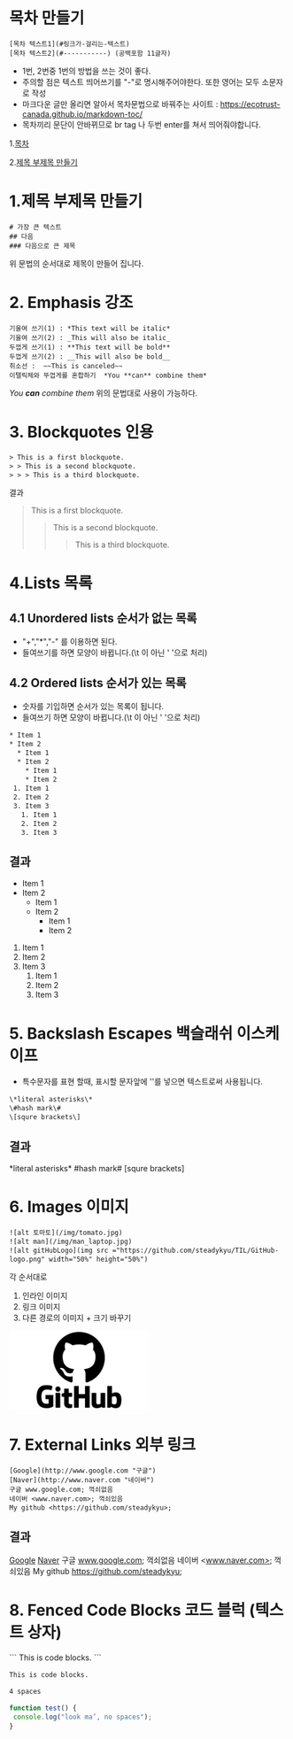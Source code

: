 # 목차 만들기
```
[목차 텍스트1](#링크가-걸리는-텍스트)
[목차 텍스트2](#-----------) (공백포함 11글자)
```
+ 1번, 2번중 1번의 방법을 쓰는 것이 좋다.
+ 주의할 점은 텍스트 띄어쓰기를 "-"로 명시해주어야한다. 또한 영어는 모두 소문자로 작성
+ 마크다운 글만 올리면 알아서 목차문법으로 바꿔주는 사이트 : https://ecotrust-canada.github.io/markdown-toc/
+ 목차끼리 문단이 안바뀌므로 br tag 나 두번 enter를 쳐서 띄어줘야합니다.

1.[목차](#목차-만들기)

2.[제목 부제목 만들기](#1.제목-부제목-만들기)

# 1.제목 부제목 만들기
```
# 가장 큰 텍스트
## 다음
### 다음으로 큰 제목
```
위 문법의 순서대로 제목이 만들어 집니다.

# 2. Emphasis 강조
```
기울여 쓰기(1) : *This text will be italic*
기울여 쓰기(2) : _This will also be italic_
두껍게 쓰기(1) : **This text will be bold**
두껍게 쓰기(2) : __This will also be bold__
취소선 :  ~~This is canceled~~
이탤릭체와 뚜껍게를 혼합하기  *You **can** combine them*
```
*You **can** combine them*
위의 문법대로 사용이 가능하다.

# 3. Blockquotes 인용
```
> This is a first blockquote.
> > This is a second blockquote.
> > > This is a third blockquote.
```
결과
> This is a first blockquote.
> > This is a second blockquote.
> > > This is a third blockquote.

# 4.Lists 목록
## 4.1 Unordered lists 순서가 없는 목록
+ "+","*","-" 를 이용하면 된다.
+ 들여쓰기를 하면 모양이 바뀝니다.(\t 이 아닌 ' '으로 처리)
## 4.2 Ordered lists 순서가 있는 목록
+ 숫자를 기입하면 순서가 있는 목록이 됩니다.
+ 들여쓰기 하면 모양이 바뀝니다.(\t 이 아닌 ' '으로 처리)
```
* Item 1
* Item 2
  * Item 1
  * Item 2
    * Item 1
    * Item 2
 1. Item 1
 2. Item 2
 3. Item 3
   1. Item 1
   2. Item 2
   3. Item 3
```
## 결과
* Item 1
* Item 2
  * Item 1
  * Item 2
    * Item 1
    * Item 2
1. Item 1
2. Item 2
3. Item 3
   1. Item 1
   2. Item 2
   3. Item 3

# 5. Backslash Escapes 백슬래쉬 이스케이프
+ 특수문자를 표현 할때, 표시할 문자앞에 '\'를 넣으면 텍스트로써 사용됩니다.
```
\*literal asterisks\*
\#hash mark\#
\[squre brackets\]
```
## 결과
\*literal asterisks\*
\#hash mark\#
\[squre brackets\]

# 6. Images 이미지
```
![alt 토마토](/img/tomato.jpg)
![alt man](/img/man_laptop.jpg)
![alt gitHubLogo](img src ="https://github.com/steadykyu/TIL/GitHub-logo.png" width="50%" height="50%")
```
각 순서대로 
1. 인라인 이미지
2. 링크 이미지
3. 다른 경로의 이미지 + 크기 바꾸기<br>

<img src ="https://github.com/steadykyu/TIL/blob/master/GitHub-logo.png" width="50%" height="50%">

# 7. External Links 외부 링크
```
[Google](http://www.google.com "구글")
[Naver](http://www.naver.com "네이버")
구글 www.google.com; 꺽쇠없음
네이버 <www.naver.com>; 꺽쇠있음
My github <https://github.com/steadykyu>;
```
## 결과
[Google](http://www.google.com "구글")
[Naver](http://www.naver.com "네이버")
구글 www.google.com; 꺽쇠없음
네이버 <www.naver.com>; 꺽쇠있음
My github <https://github.com/steadykyu>;

# 8. Fenced Code Blocks 코드 블럭 (텍스트 상자)
\`\`\`
This is code blocks.
\`\`\`
~~~
This is code blocks.
~~~
	4 spaces
```javascript
function test() {
 console.log("look ma’, no spaces");
}
